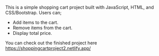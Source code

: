 This is a simple shopping cart project built with JavaScript, HTML, and CSS/Bootstrap. Users can;

- Add items to the cart.
- Remove items from the cart.
- Display total price.
  
You can check out the finished project here https://shoppingcartproject2.netlify.app/

